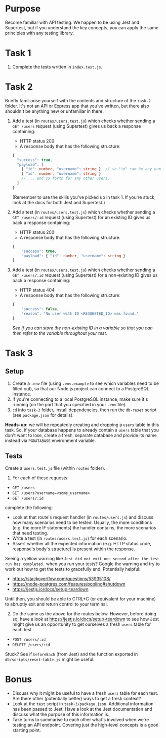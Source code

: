 # Purpose

Become familiar with API testing. We happen to be using Jest and Supertest, but if you understand the key concepts, you can apply the same principles with any testing library.

# Task 1

1. Complete the tests written in `index.test.js`.

# Task 2

Briefly familiarise yourself with the contents and structure of the `task-2` folder. It's not an API or Express app that you've written, but there also shouldn't be anything new or unfamiliar in there.

1. Add a test (in `routes/users.test.js`) which checks whether sending a `GET /users` request (using Supertest) gives us back a response containing:

   - HTTP status 200
   - A response body that has the following structure:

   ```ts
   {
     "success": true,
     "payload": [
       { "id": number, "username": string }, // so "id" can be any number, "username" can be any string
       { "id": number, "username": string }
       // ... and so forth for any other users.
     ]
   }
   ```

   (Remember to use the skills you've picked up in task 1. If you're stuck, look at the docs for both Jest and Supertest.)

2. Add a test (in `routes/users.test.js`) which checks whether sending a `GET /users/:id` request (using Supertest) for an existing ID gives us back a response containing:

   - HTTP status 200
   - A response body that has the following structure:

   ```ts
   {
       "success": true,
       "payload": { "id": number, "username": string }
   }
   ```

3. Add a test (in `routes/users.test.js`) which checks whether sending a `GET /users/:id` request (using Supertest) for a non-existing ID gives us back a response containing:

   - HTTP status 404
   - A response body that has the following structure:

   ```ts
   {
       "success": false,
       "reason": "No user with ID <REQUESTED_ID> was found."
   }
   ```

   _See if you can store the non-existing ID in a variable so that you can then refer to the variable throughout your test._

# Task 3

## Setup

1. Create a `.env` file (using `.env.example` to see which variables need to be filled out), so that our Node.js project can connect to a PostgreSQL instance.
2. If you're connecting to a local PostgreSQL instance, make sure it's running (on the port that you specified in your `.env` file).
3. `cd` into `task-3` folder, install dependencies, then run the `db-reset` script (see `package.json` for details).

**Heads-up:** we will be repeatedly creating and dropping a `users` table in this task. So, if your database happens to already contain a `users` table that you don't want to lose, create a fresh, separate database and provide its name instead via `PGDATABASE` environment variable.

## Tests

Create a `users.test.js` file (within `routes` folder).

1. For each of these requests:

- `GET /users`
- `GET /users?username=<some_username>`
- `GET /users/:id`

complete the following:

- Look at that route's request handler (in `routes/users.js`) and discuss how many scenarios need to be tested. Usually, the more conditions (e.g. the more IF statements) the handler contains, the more scenarios that need testing.
- Write a test (in `routes/users.test.js`) for each scenario.
- Assert whether all the expected information (e.g. HTTP status code, response's body's structure) is present within the response.

Seeing a yellow warning like `Jest did not exit one second after the test run has completed.` when you run your tests? Google the warning and try to work out how to get the tests to gracefully end. Potentially helpful:

- https://stackoverflow.com/questions/53935108/
- https://node-postgres.com/features/pooling#shutdown
- https://jestjs.io/docs/setup-teardown

Until then, you should be able to CTRL+C (or equivalent for your machine) to abruptly exit and return control to your terminal.

2. Do the same as the above for the routes below. However, before doing so, have a look at https://jestjs.io/docs/setup-teardown to see how Jest might give us an opportunity to get ourselves a fresh `users` table for each test.

- `POST /users/:id`
- `DELETE /users/:id`

Stuck? See if `beforeEach` (from Jest) and the function exported in `db/scripts/reset-table.js` might be useful.

# Bonus

- Discuss why it might be useful to have a fresh `users` table for each test. Are there other (potentially better) ways to get a fresh context?
- Look at the `test` script in `task-3/package.json`. Additional information has been passed to Jest. Have a look at the Jest documentation and discuss what the purpose of this information is.
- Take turns to summarise to each other what's involved when we're testing an API endpoint. Covering just the high-level concepts is a good starting point.
